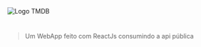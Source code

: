 <img align="center" src="https://upload.wikimedia.org/wikipedia/commons/6/6e/Tmdb-312x276-logo.png" alt="Logo TMDB" title="Logo TMDB" />

#

> Um WebApp feito com ReactJs consumindo a api pública
